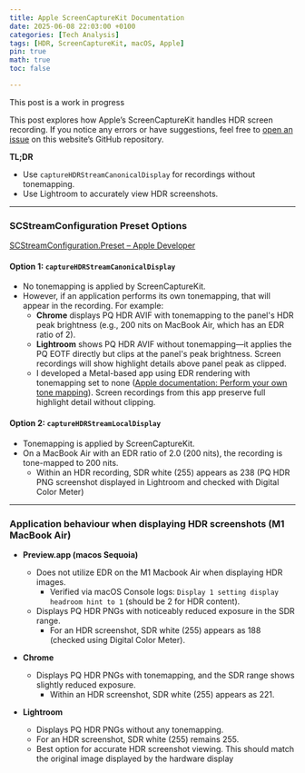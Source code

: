 ```yaml
---
title: Apple ScreenCaptureKit Documentation  
date: 2025-06-08 22:03:00 +0100  
categories: [Tech Analysis]  
tags: [HDR, ScreenCaptureKit, macOS, Apple]  
pin: true  
math: true  
toc: false

---
```


This post is a work in progress

This post explores how Apple’s ScreenCaptureKit handles HDR screen recording. If you notice any errors or have suggestions, feel free to [open an issue](https://github.com/AndrewKeYanzhe/andrewkeyanzhe.github.io/issues) on this website’s GitHub repository.

**TL;DR**
- Use `captureHDRStreamCanonicalDisplay` for recordings without tonemapping.
- Use Lightroom to accurately view HDR screenshots.


---

### SCStreamConfiguration Preset Options  
[SCStreamConfiguration.Preset – Apple Developer](https://developer.apple.com/documentation/screencapturekit/scstreamconfiguration/preset)

#### Option 1: `captureHDRStreamCanonicalDisplay`
- No tonemapping is applied by ScreenCaptureKit.
- However, if an application performs its own tonemapping, that will appear in the recording. For example:
  - **Chrome** displays PQ HDR AVIF with tonemapping to the panel's HDR peak brightness (e.g., 200 nits on MacBook Air, which has an EDR ratio of 2).
  - **Lightroom** shows PQ HDR AVIF without tonemapping—it applies the PQ EOTF directly but clips at the panel's peak brightness. Screen recordings will show highlight details above panel peak as clipped.
  - I developed a Metal-based app using EDR rendering with tonemapping set to none ([Apple documentation: Perform your own tone mapping](https://developer.apple.com/documentation/metal/performing-your-own-tone-mapping)). Screen recordings from this app preserve full highlight detail without clipping.

#### Option 2: `captureHDRStreamLocalDisplay`
- Tonemapping is applied by ScreenCaptureKit.
- On a MacBook Air with an EDR ratio of 2.0 (200 nits), the recording is tone-mapped to 200 nits.
  - Within an HDR recording, SDR white (255) appears as 238 (PQ HDR PNG screenshot displayed in Lightroom and checked with Digital Color Meter)

---

### Application behaviour when displaying HDR screenshots (M1 MacBook Air)

- **Preview.app (macos Sequoia)**
  - Does not utilize EDR on the M1 Macbook Air when displaying HDR images.
    - Verified via macOS Console logs: `Display 1 setting display headroom hint to 1` (should be 2 for HDR content).
  - Displays PQ HDR PNGs with noticeably reduced exposure in the SDR range.
    - For an HDR screenshot, SDR white (255) appears as 188 (checked using Digital Color Meter).

- **Chrome**
  - Displays PQ HDR PNGs with tonemapping, and the SDR range shows slightly reduced exposure.
    - Within an HDR screenshot, SDR white (255) appears as 221.

- **Lightroom**
  - Displays PQ HDR PNGs without any tonemapping.
  - For an HDR screenshot, SDR white (255) remains 255.
  - Best option for accurate HDR screenshot viewing. This should match the original image displayed by the hardware display
